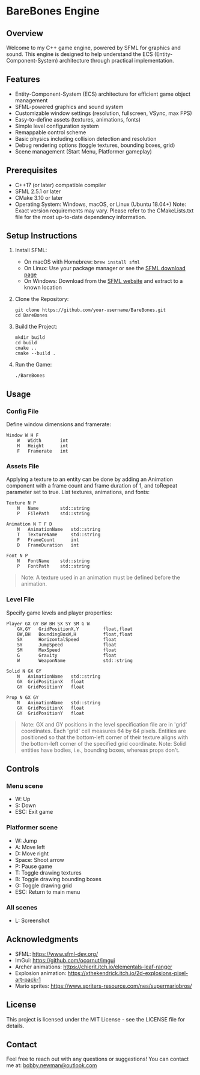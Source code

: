 
# BareBones Engine

## Overview
Welcome to my C++ game engine, powered by SFML for graphics and sound. This engine is designed to help understand the ECS (Entity-Component-System) architecture through practical implementation.

## Features
- Entity-Component-System (ECS) architecture for efficient game object management
- SFML-powered graphics and sound system
- Customizable window settings (resolution, fullscreen, VSync, max FPS)
- Easy-to-define assets (textures, animations, fonts)
- Simple level configuration system
- Remappable control scheme
- Basic physics including collision detection and resolution
- Debug rendering options (toggle textures, bounding boxes, grid)
- Scene management (Start Menu, Platformer gameplay)

## Prerequisites
- C++17 (or later) compatible compiler
- SFML 2.5.1 or later
- CMake 3.10 or later
- Operating System: Windows, macOS, or Linux (Ubuntu 18.04+)
Note: Exact version requirements may vary. Please refer to the CMakeLists.txt file for the most up-to-date dependency information.

## Setup Instructions
1. Install SFML:
   - On macOS with Homebrew: `brew install sfml`
   - On Linux: Use your package manager or see the [SFML download page](https://www.sfml-dev.org/download.php)
   - On Windows: Download from the [SFML website](https://www.sfml-dev.org/download.php) and extract to a known location

2. Clone the Repository:
   ```
   git clone https://github.com/your-username/BareBones.git
   cd BareBones
   ```

3. Build the Project:
   ```
   mkdir build
   cd build
   cmake ..
   cmake --build .
   ```

4. Run the Game:
   ```
   ./BareBones
   ```

## Usage
### Config File
Define window dimensions and framerate:
```
Window W H F
    W   Width       int
    H   Height      int
    F   Framerate   int
```

### Assets File
Applying a texture to an entity can be done by adding an Animation component with a frame count and frame duration of 1, and toRepeat parameter set to true.
List textures, animations, and fonts:
```
Texture N P
    N   Name        std::string
    P   FilePath    std::string

Animation N T F D
    N   AnimationName   std::string
    T   TextureName     std::string
    F   FrameCount      int
    D   FrameDuration   int

Font N P
    N   FontName    std::string
    P   FontPath    std::string
```
> Note: A texture used in an animation must be defined before the animation.

### Level File
Specify game levels and player properties:
```
Player GX GY BW BH SX SY SM G W
    GX,GY   GridPositionX,Y         float,float
    BW,BH   BoundingBoxW,H          float,float
    SX      HorizontalSpeed         float
    SY      JumpSpeed               float
    SM      MaxSpeed                float
    G       Gravity                 float
    W       WeaponName              std::string

Solid N GX GY
    N   AnimationName   std::string
    GX  GridPositionX   float
    GY  GridPositionY   float

Prop N GX GY
    N   AnimationName   std::string
    GX  GridPositionX   float
    GY  GridPositionY   float
```
> Note: GX and GY positions in the level specification file are in 'grid' coordinates. Each 'grid' cell measures 64 by 64 pixels. Entities are positioned so that the bottom-left corner of their texture aligns with the bottom-left corner of the specified grid coordinate.
> Note: Solid entities have bodies, i.e., bounding boxes, whereas props don't.

## Controls
### Menu scene
- W: Up
- S: Down
- ESC: Exit game

### Platformer scene
- W: Jump
- A: Move left
- D: Move right
- Space: Shoot arrow
- P: Pause game
- T: Toggle drawing textures
- B: Toggle drawing bounding boxes
- G: Toggle drawing grid
- ESC: Return to main menu

### All scenes
- L: Screenshot

## Acknowledgments
- SFML: https://www.sfml-dev.org/
- ImGui: https://github.com/ocornut/imgui
- Archer animations: https://chierit.itch.io/elementals-leaf-ranger
- Explosion animation: https://xthekendrick.itch.io/2d-explosions-pixel-art-pack-1
- Mario sprites: https://www.spriters-resource.com/nes/supermariobros/

## License
This project is licensed under the MIT License - see the LICENSE file for details.

## Contact
Feel free to reach out with any questions or suggestions! You can contact me at: bobby.newman@outlook.com